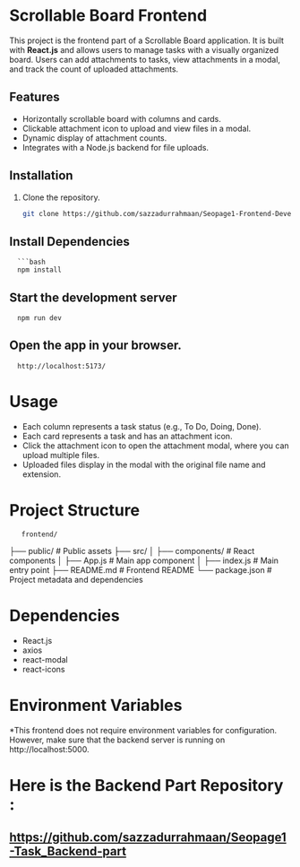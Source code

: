 # Scrollable Board Frontend

This project is the frontend part of a Scrollable Board application. It is built with **React.js** and allows users to manage tasks with a visually organized board. Users can add attachments to tasks, view attachments in a modal, and track the count of uploaded attachments.

## Features

- Horizontally scrollable board with columns and cards.
- Clickable attachment icon to upload and view files in a modal.
- Dynamic display of attachment counts.
- Integrates with a Node.js backend for file uploads.


## Installation

1. Clone the repository.
   ```bash
   git clone https://github.com/sazzadurrahmaan/Seopage1-Frontend-Developer-Task.git

## Install Dependencies
      ```bash 
      npm install

## Start the development server
      npm run dev

## Open the app in your browser.
      http://localhost:5173/

# Usage
   * Each column represents a task status (e.g., To Do, Doing, Done).
   * Each card represents a task and has an attachment icon. 
   * Click the attachment icon to open the attachment modal, where you can upload 
     multiple files.
   * Uploaded files display in the modal with the original file name and extension.
     
# Project Structure 
       frontend/
├── public/               # Public assets
├── src/
│   ├── components/       # React components
│   ├── App.js            # Main app component
│   ├── index.js          # Main entry point
├── README.md             # Frontend README
└── package.json          # Project metadata and dependencies

# Dependencies 
   * React.js
   * axios
   * react-modal
   * react-icons
# Environment Variables
  *This frontend does not require environment variables for configuration. 
  However, make sure that the backend server is running on http://localhost:5000.

# Here is the Backend Part Repository : 
## https://github.com/sazzadurrahmaan/Seopage1-Task_Backend-part
      
      
